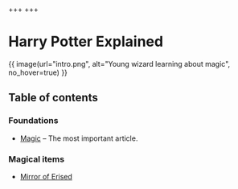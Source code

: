 +++
+++

# Harry Potter Explained

{{ image(url="intro.png", alt="Young wizard learning about magic", no_hover=true) }}

## Table of contents

### Foundations

* [Magic](@/articles/magic/index.md) – The most important article.

### Magical items

* [Mirror of Erised](@/articles/mirror-of-erised/index.md)
